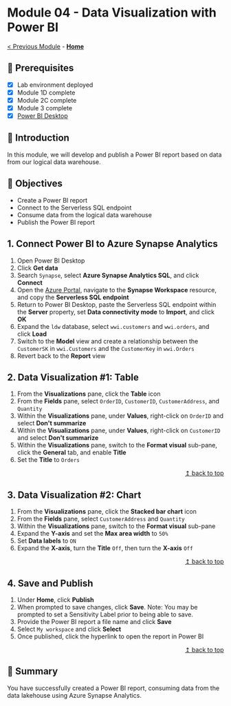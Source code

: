 # Module 04 - Data Visualization with Power BI

[< Previous Module](../modules/module03.md) - **[Home](../README.md)**

## :thinking: Prerequisites

- [x] Lab environment deployed
- [x] Module 1D complete
- [x] Module 2C complete
- [x] Module 3 complete
- [x] [Power BI Desktop](https://aka.ms/pbiSingleInstaller)

## :loudspeaker: Introduction

In this module, we will develop and publish a Power BI report based on data from our logical data warehouse.

## :dart: Objectives

* Create a Power BI report
* Connect to the Serverless SQL endpoint
* Consume data from the logical data warehouse
* Publish the Power BI report

## 1. Connect Power BI to Azure Synapse Analytics

1. Open Power BI Desktop
2. Click **Get data**
3. Search `Synapse`, select **Azure Synapse Analytics SQL**, and click **Connect**
4. Open the [Azure Portal](https://portal.azure.com), navigate to the **Synapse Workspace** resource, and copy the **Serverless SQL endpoint**
5. Return to Power BI Desktop, paste the Serverless SQL endpoint within the **Server** property, set **Data connectivity mode** to **Import**, and click **OK**
6. Expand the `ldw` database, select `wwi.customers` and `wwi.orders`, and click **Load**
7. Switch to the **Model** view and create a relationship between the `CustomerSK` in `wwi.Customers` and the `CustomerKey` in `wwi.Orders`
8. Revert back to the **Report** view

## 2. Data Visualization #1: Table

1. From the **Visualizations** pane, click the **Table** icon
2. From the **Fields** pane, select `OrderID`, `CustomerID`, `CustomerAddress`, and `Quantity`
3. Within the **Visualizations** pane, under **Values**, right-click on `OrderID` and select **Don't summarize**
4. Within the **Visualizations** pane, under **Values**, right-click on `CustomerID` and select **Don't summarize**
5. Within the **Visualizations** pane, switch to the **Format visual** sub-pane, click the **General** tab, and enable **Title**
6. Set the **Title** to `Orders`

<div align="right"><a href="#module-04---data-visualization-with-power-bi">↥ back to top</a></div>

## 3. Data Visualization #2: Chart

1. From the **Visualizations** pane, click the **Stacked bar chart** icon
2. From the **Fields** pane, select `CustomerAddress` and `Quantity`
3. Within the **Visualizations** pane, switch to the **Format visual** sub-pane
4. Expand the **Y-axis** and set the **Max area width** to `50%`
5. Set **Data labels** to `ON`
6. Expand the **X-axis**, turn the **Title** `Off`, then turn the **X-axis** `Off`

<div align="right"><a href="#module-04---data-visualization-with-power-bi">↥ back to top</a></div>

## 4. Save and Publish

1. Under **Home**, click **Publish**
2. When prompted to save changes, click **Save**. Note: You may be prompted to set a Sensitivity Label prior to being able to save.
3. Provide the Power BI report a file name and click **Save**
4. Select `My workspace` and click **Select**
5. Once published, click the hyperlink to open the report in Power BI

<div align="right"><a href="#module-04---data-visualization-with-power-bi">↥ back to top</a></div>

## :tada: Summary

You have successfully created a Power BI report, consuming data from the data lakehouse using Azure Synapse Analytics.
